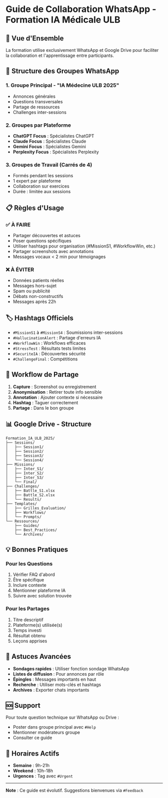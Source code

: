 # Guide de Collaboration WhatsApp - Formation IA Médicale ULB

## 📱 Vue d'Ensemble

La formation utilise exclusivement WhatsApp et Google Drive pour faciliter la collaboration et l'apprentissage entre participants.

## 🔧 Structure des Groupes WhatsApp

### 1. **Groupe Principal - "IA Médecine ULB 2025"**
- Annonces générales
- Questions transversales
- Partage de ressources
- Challenges inter-sessions

### 2. **Groupes par Plateforme**
- **ChatGPT Focus** : Spécialistes ChatGPT
- **Claude Focus** : Spécialistes Claude
- **Gemini Focus** : Spécialistes Gemini
- **Perplexity Focus** : Spécialistes Perplexity

### 3. **Groupes de Travail (Carrés de 4)**
- Formés pendant les sessions
- 1 expert par plateforme
- Collaboration sur exercices
- Durée : limitée aux sessions

## 📋 Règles d'Usage

### ✅ À FAIRE
- Partager découvertes et astuces
- Poser questions spécifiques
- Utiliser hashtags pour organisation (#MissionS1, #WorkflowWin, etc.)
- Partager screenshots avec annotations
- Messages vocaux < 2 min pour témoignages

### ❌ À ÉVITER
- Données patients réelles
- Messages hors-sujet
- Spam ou publicité
- Débats non-constructifs
- Messages après 22h

## 🏷️ Hashtags Officiels

- `#MissionS1` à `#MissionS4` : Soumissions inter-sessions
- `#HallucinationAlert` : Partage d'erreurs IA
- `#WorkflowWin` : Workflows efficaces
- `#StressTest` : Résultats tests limites
- `#SecuriteIA` : Découvertes sécurité
- `#ChallengeFinal` : Compétitions

## 🔄 Workflow de Partage

1. **Capture** : Screenshot ou enregistrement
2. **Anonymisation** : Retirer toute info sensible
3. **Annotation** : Ajouter contexte si nécessaire
4. **Hashtag** : Taguer correctement
5. **Partage** : Dans le bon groupe

## 📊 Google Drive - Structure

```
Formation_IA_ULB_2025/
├── Sessions/
│   ├── Session1/
│   ├── Session2/
│   ├── Session3/
│   └── Session4/
├── Missions/
│   ├── Inter_S1/
│   ├── Inter_S2/
│   ├── Inter_S3/
│   └── Final/
├── Challenges/
│   ├── Battle_S1.xlsx
│   ├── Battle_S2.xlsx
│   └── Results/
├── Templates/
│   ├── Grilles_Evaluation/
│   ├── Workflows/
│   └── Prompts/
└── Ressources/
    ├── Guides/
    ├── Best_Practices/
    └── Archives/
```

## 💡 Bonnes Pratiques

### Pour les Questions
1. Vérifier FAQ d'abord
2. Être spécifique
3. Inclure contexte
4. Mentionner plateforme IA
5. Suivre avec solution trouvée

### Pour les Partages
1. Titre descriptif
2. Plateforme(s) utilisée(s)
3. Temps investi
4. Résultat obtenu
5. Leçons apprises

## 🚀 Astuces Avancées

- **Sondages rapides** : Utiliser fonction sondage WhatsApp
- **Listes de diffusion** : Pour annonces par rôle
- **Épingles** : Messages importants en haut
- **Recherche** : Utiliser mots-clés et hashtags
- **Archives** : Exporter chats importants

## 🆘 Support

Pour toute question technique sur WhatsApp ou Drive :
- Poster dans groupe principal avec `#Help`
- Mentionner modérateurs groupe
- Consulter ce guide

## 📅 Horaires Actifs

- **Semaine** : 9h-21h
- **Weekend** : 10h-18h
- **Urgences** : Tag avec `#Urgent`

---

**Note** : Ce guide est évolutif. Suggestions bienvenues via `#Feedback`